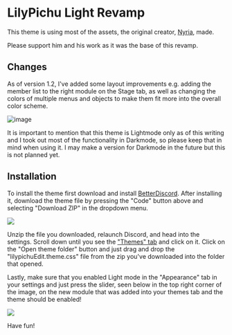 # LilyPichu Light Revamp
This theme is using most of the assets, the original creator, [Nyria](https://github.com/NYRI4/LilyPichu), made. 

Please support him and his work as it was the base of this revamp.
## Changes
As of version 1.2, I've added some layout improvements e.g. adding the member list to the right module on the Stage tab, as well as changing the colors of multiple menus and objects to make them fit more into the overall color scheme. 

![image](https://i.ibb.co/2cXCsLR/unknown-1.png)

It is important to mention that this theme is Lightmode only as of this writing and I took out most of the functionality in Darkmode, so please keep that in mind when using it. I may make a version for Darkmode in the future but this is not planned yet.

## Installation

To install the theme first download and install [BetterDiscord](https://betterdiscord.app/). After installing it, download the theme file by pressing the "Code" button above and selecting "Download ZIP" in the dropdown menu.

![](https://i.ibb.co/sCjX84b/Screenshot-785.png)
 
Unzip the file you downloaded, relaunch Discord, and head into the settings. Scroll down until you see the ["Themes" tab](https://i.ibb.co/3Yf1MZc/Screenshot-784.png) and click on it. Click on the "Open theme folder" button and just drag and drop the "lilypichuEdit.theme.css" file from the zip you've downloaded into the folder that opened. 

Lastly, make sure that you enabled Light mode in the "Appearance" tab in your settings and just press the slider, seen below in the top right corner of the image, on the new module that was added into your themes tab and the theme should be enabled!

![](https://i.ibb.co/k9c9FJk/unknown2.png)

Have fun!
